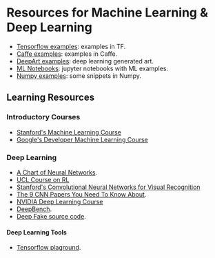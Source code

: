 # Resources for Machine Learning & Deep Learning


* [Tensorflow examples](https://github.com/bt3gl/Resources-Machine_Learning/tree/master/TensorFlow): examples in TF.
* [Caffe examples](https://github.com/bt3gl/Resources-Machine_Learning/tree/master/Caffe): examples in Caffe.
* [DeepArt examples](https://github.com/bt3gl/Resources-Machine_Learning/tree/master/Numpy): deep learning generated art.
* [ML Notebooks](https://github.com/bt3gl/Resources-Machine_Learning/tree/master/Notebooks): jupyter notebooks with ML examples.
* [Numpy examples](https://github.com/bt3gl/Resources-Machine_Learning/tree/master/Numpy): some snippets in Numpy.


## Learning Resources


### Introductory Courses

* [Stanford's Machine Learning Course](http://cs229.stanford.edu/)
* [Google's Developer Machine Learning Course](https://developers.google.com/machine-learning)


### Deep Learning


* [A Chart of Neural Networks](http://www.asimovinstitute.org/neural-network-zoo/).
* [UCL Course on RL](http://www0.cs.ucl.ac.uk/staff/d.silver/web/Teaching.html)
* [Stanford's Convolutional Neural Networks for Visual Recognition](http://cs231n.stanford.edu/)
* [The 9 CNN Papers You Need To Know About](https://adeshpande3.github.io/adeshpande3.github.io/The-9-Deep-Learning-Papers-You-Need-To-Know-About.html).
* [NVIDIA Deep Learning Course](https://www.youtube.com/playlist?list=PL5B692fm6--tI-ijknnVZWbXU2H4JpSYe)
* [DeepBench](https://github.com/baidu-research/DeepBench).
* [Deep Fake source code](https://github.com/deepfakes/faceswap/).

#### Deep Learning Tools

* [Tensorflow plaground](http://playground.tensorflow.org).
